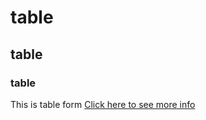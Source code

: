# table
## table 
### table
This is table form
[Click here to see more info](https://www.youtube.com/)
